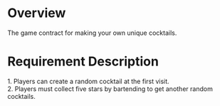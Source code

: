 <h1>Overview</h1>
The game contract for making your own unique cocktails.

<h1>Requirement Description</h1>
1. Players can create a random cocktail at the first visit.<br>
2. Players must collect five stars by bartending to get another random cocktails.<br>